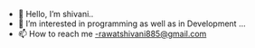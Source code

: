- 👋 Hello, I’m shivani..
- 👀 I’m interested in programming as well as in Development ...
- 📫 How to reach me -rawatshivani885@gmail.com

<!---
shivani881/shivani881 is a ✨ special ✨ repository because its `README.md` (this file) appears on your GitHub profile.
You can click the Preview link to take a look at your changes.
--->
